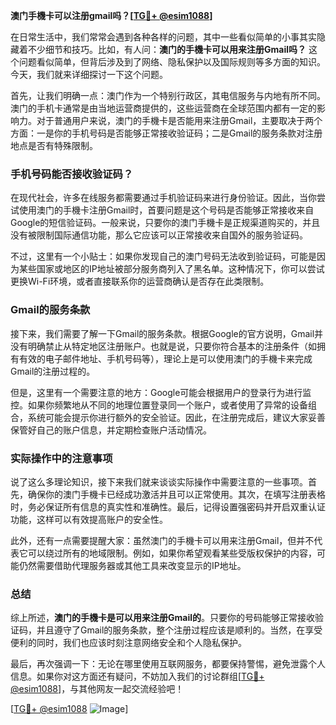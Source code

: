 **澳门手機卡可以注册gmail吗？[[TG💪+ @esim1088](https://t.me/s/esim1088)]**

在日常生活中，我们常常会遇到各种各样的问题，其中一些看似简单的小事其实隐藏着不少细节和技巧。比如，有人问：**澳门的手機卡可以用来注册Gmail吗？** 这个问题看似简单，但背后涉及到了网络、隐私保护以及国际规则等多方面的知识。今天，我们就来详细探讨一下这个问题。

首先，让我们明确一点：澳门作为一个特别行政区，其电信服务与内地有所不同。澳门的手机卡通常是由当地运营商提供的，这些运营商在全球范围内都有一定的影响力。对于普通用户来说，澳门的手機卡是否能用来注册Gmail，主要取决于两个方面：一是你的手机号码是否能够正常接收验证码；二是Gmail的服务条款对注册地点是否有特殊限制。

### 手机号码能否接收验证码？

在现代社会，许多在线服务都需要通过手机验证码来进行身份验证。因此，当你尝试使用澳门的手機卡注册Gmail时，首要问题是这个号码是否能够正常接收来自Google的短信验证码。一般来说，只要你的澳门手機卡是正规渠道购买的，并且没有被限制国际通信功能，那么它应该可以正常接收来自国外的服务验证码。

不过，这里有一个小贴士：如果你发现自己的澳门号码无法收到验证码，可能是因为某些国家或地区的IP地址被部分服务商列入了黑名单。这种情况下，你可以尝试更换Wi-Fi环境，或者直接联系你的运营商确认是否存在此类限制。

### Gmail的服务条款

接下来，我们需要了解一下Gmail的服务条款。根据Google的官方说明，Gmail并没有明确禁止从特定地区注册账户。也就是说，只要你符合基本的注册条件（如拥有有效的电子邮件地址、手机号码等），理论上是可以使用澳门的手機卡来完成Gmail的注册过程的。

但是，这里有一个需要注意的地方：Google可能会根据用户的登录行为进行监控。如果你频繁地从不同的地理位置登录同一个账户，或者使用了异常的设备组合，系统可能会提示你进行额外的安全验证。因此，在注册完成后，建议大家妥善保管好自己的账户信息，并定期检查账户活动情况。

### 实际操作中的注意事项

说了这么多理论知识，接下来我们就来谈谈实际操作中需要注意的一些事项。首先，确保你的澳门手機卡已经成功激活并且可以正常使用。其次，在填写注册表格时，务必保证所有信息的真实性和准确性。最后，记得设置强密码并开启双重认证功能，这样可以有效提高账户的安全性。

此外，还有一点需要提醒大家：虽然澳门的手機卡可以用来注册Gmail，但并不代表它可以绕过所有的地域限制。例如，如果你希望观看某些受版权保护的内容，可能仍然需要借助代理服务器或其他工具来改变显示的IP地址。

### 总结

综上所述，**澳门的手機卡是可以用来注册Gmail的**。只要你的号码能够正常接收验证码，并且遵守了Gmail的服务条款，整个注册过程应该是顺利的。当然，在享受便利的同时，我们也应该时刻注意网络安全和个人隐私保护。

最后，再次强调一下：无论在哪里使用互联网服务，都要保持警惕，避免泄露个人信息。如果你对这方面还有疑问，不妨加入我们的讨论群组[[TG💪+ @esim1088](https://t.me/s/esim1088)]，与其他网友一起交流经验吧！

[[TG💪+ @esim1088](https://t.me/s/esim1088) ![Image](https://i.postimg.cc/4NQfJmqS/Snipaste-2025-05-13-00-14-12.png)]